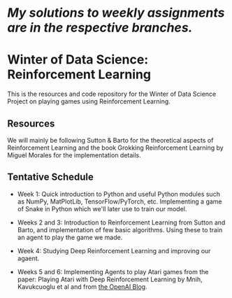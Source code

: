 # *My solutions to weekly assignments are in the respective branches.*

# Winter of Data Science: Reinforcement Learning

This is the resources and code repository for the Winter of Data Science Project on playing games using Reinforcement Learning.

## Resources

We will mainly be following Sutton & Barto for the theoretical aspects of Reinforcement Learning and the book Grokking Reinforcement Learning by Miguel Morales for the implementation details.

## Tentative Schedule

- Week 1:
Quick introduction to Python and useful Python modules such as NumPy, MatPlotLib, TensorFlow/PyTorch, etc. Implementing a game of Snake in Python which we'll later use to train our model.

- Weeks 2 and 3:
Introduction to Reinforcement Learning from Sutton and Barto, and implementation of few basic algorithms. Using these to train an agent to play the game we made.

- Week 4:
Studying Deep Reinforcement Learning and improving our agaent.

- Weeks 5 and 6:
Implementing Agents to play Atari games from the paper: Playing Atari with Deep Reinforcement Learning by Mnih, Kavukcuoglu et al and from [the OpenAI Blog](https://openai.com/blog/gym-retro).
